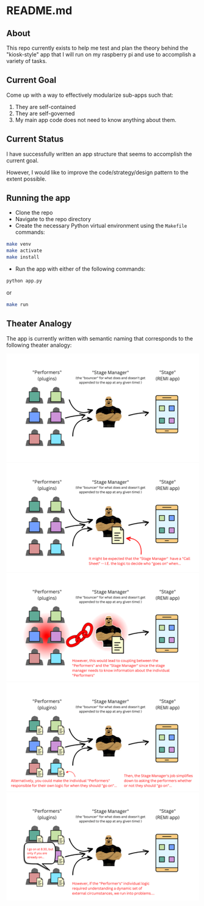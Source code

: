 # README.md

## About

This repo currently exists to help me test and plan the theory behind the "kiosk-style" app that I will run on my raspberry pi and use to accomplish a variety of tasks.

## Current Goal

Come up with a way to effectively modularize sub-apps such that:

1. They are self-contained
2. They are self-governed
3. My main app code does not need to know anything about them.

## Current Status

I have successfully written an app structure that seems to accomplish the current goal.

However, I would like to improve the code/strategy/design pattern to the extent possible.

## Running the app

- Clone the repo
- Navigate to the repo directory
- Create the necessary Python virtual environment using the `Makefile` commands:

```bash
make venv
make activate
make install
```

- Run the app with either of the following commands:

```bash
python app.py
```

or

```bash
make run
```

## Theater Analogy

The app is currently written with semantic naming that corresponds to the following theater analogy:

![images/TheaterAnalogy-1.png](images/TheaterAnalogy-1.png)
![images/TheaterAnalogy-2.png](images/TheaterAnalogy-2.png)
![images/TheaterAnalogy-3.png](images/TheaterAnalogy-3.png)
![images/TheaterAnalogy-4.png](images/TheaterAnalogy-4.png)
![images/TheaterAnalogy-5.png](images/TheaterAnalogy-5.png)